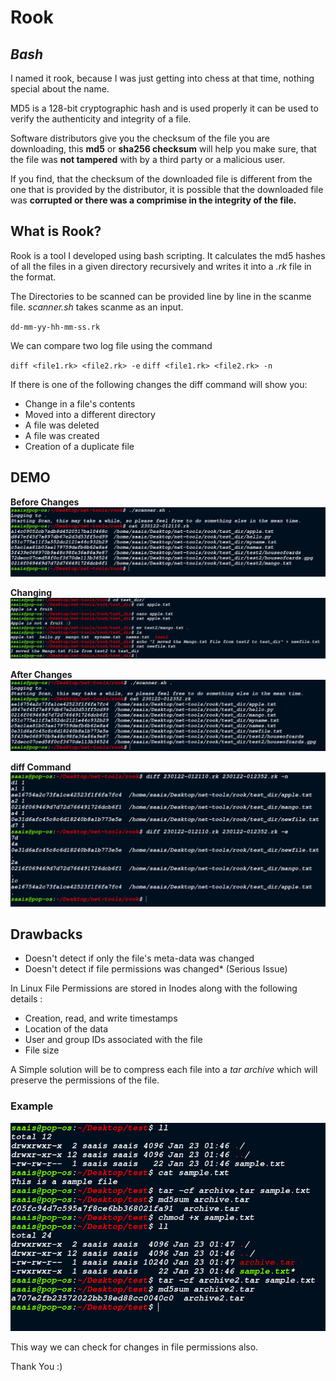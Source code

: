 # Rook
*Bash*
---

I named it rook, because I was just getting into chess at that time, nothing special about the name.

MD5 is a 128-bit cryptographic hash and is used properly it can be used to verify the authenticity and integrity of a file.

Software distributors give you the checksum of the file you are downloading, this **md5** or **sha256 checksum** will help you make sure, that the file was **not tampered** with by a third party or a malicious user.

If you find, that the checksum of the downloaded file is different from the one that is provided by the distributor, it is possible that the downloaded file was **corrupted or there was a comprimise in the integrity of the file.**

## What is Rook?

Rook is a tool I developed using bash scripting. It calculates the md5 hashes of all the 
files in a given directory recursively and writes it into a *.rk* file in the format.

The Directories to be scanned can be provided line by line in the scanme file. *scanner.sh* takes scanme as an input.

``dd-mm-yy-hh-mm-ss.rk``

We can compare two log file using the command

``diff <file1.rk> <file2.rk> -e``
``diff <file1.rk> <file2.rk> -n``

If there is one of the following changes the diff command will show you:

* Change in a file's contents
* Moved into a different directory
* A file was deleted
* A file was created
* Creation of a duplicate file

## DEMO

**Before Changes**
![Before Changes](https://github.com/saai-sudarsanan-d/Rook-DirectoryIntegrityCheck/blob/main/before-changes.png)

**Changing**
![Changing](https://github.com/saai-sudarsanan-d/Rook-DirectoryIntegrityCheck/blob/main/malicious-change.png)

**After Changes**
![After Changes](https://github.com/saai-sudarsanan-d/Rook-DirectoryIntegrityCheck/blob/main/after-changes.png)

**diff Command**
![diff](https://github.com/saai-sudarsanan-d/Rook-DirectoryIntegrityCheck/blob/main/diff.png)

## Drawbacks

* Doesn't detect if only the file's meta-data was changed
* Doesn't detect if file permissions was changed* (Serious Issue)

In Linux File Permissions are stored in Inodes  along with the following details : 

* Creation, read, and write timestamps
* Location of the data
* User and group IDs associated with the file
* File size

A Simple solution will be to compress each file into a *tar archive* which will preserve the permissions of the file.

### Example

![Example use of tar](https://github.com/saai-sudarsanan-d/Rook-DirectoryIntegrityCheck/blob/main/permission-change.png)

This way we can check for changes in file permissions also.

Thank You :)
